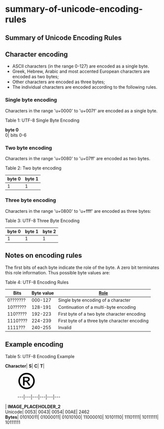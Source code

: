 # summary-of-unicode-encoding-rules

## Summary of Unicode Encoding Rules

## Character encoding

* ASCII characters (in the range 0-127) are encoded as a single byte.
* Greek, Hebrew, Arabic and most accented European characters are encoded as two bytes;
* Other characters are encoded as three bytes;
* The individual characters are encoded according to the following rules.

### Single byte encoding

Characters in the range 'u+0000' to 'u+007f' are encoded as a single byte.

Table 1: UTF-8 Single Byte Encoding

**byte 0**\
0| bits 0-6

### Two byte encoding

Characters in the range 'u+0080' to 'u+07ff' are encoded as two bytes.

Table 2: Two byte encoding

| **byte 0** | **byte 1** |
| ---------- | ---------- |
| 1          | 1          |

### Three byte encoding

Characters in the range 'u+0800' to 'u+ffff' are encoded as three bytes:

Table 3: UTF-8 Three Byte Encoding

| **byte 0** | **byte 1** | **byte 2** |
| ---------- | ---------- | ---------- |
| 1          | 1          | 1          |

## Notes on encoding rules

The first bits of each byte indicate the role of the byte. A zero bit terminates this role information. Thus possible byte values are:

Table 4: UTF-8 Encoding Rules

| **Bits** | **Byte value** | [**Role**](https://confluence.ihtsdotools.org/display/DOCGLOSS/Role) |
| -------- | -------------- | -------------------------------------------------------------------- |
| 0??????? | 000-127        | Single byte encoding of a character                                  |
| 10?????? | 128-191        | Continuation of a multi-byte encoding                                |
| 110????? | 192-223        | First byte of a two byte character encoding                          |
| 1110???? | 224-239        | First byte of a three byte character encoding                        |
| 1111???  | 240-255        | Invalid                                                              |

## Example encoding

Table 5: UTF-8 Encoding Example

**Character**| **S**| **C**| **T**|

<figure><img src="../../images/56329954.png" alt=""><figcaption><p>---|---|---|---|---|---</p></figcaption></figure>

\| **IMAGE\_PLACEHOLDER\_2**\
Unicode| 0053| 0043| 0054| 00AE| 2462\
**Bytes**| 01010011| 01000011| 01010100| 11000010| 10101110| 11101111| 10111111| 10111111
